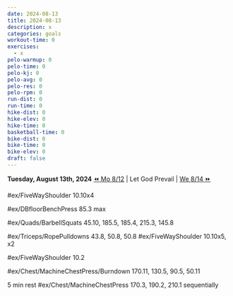```yaml
---
date: 2024-08-13
title: 2024-08-13
description: x
categories: goals
workout-time: 0
exercises:
  - x
pelo-warmup: 0
pelo-time: 0
pelo-kj: 0
pelo-avg: 0
pelo-res: 0
pelo-rpm: 0
run-dist: 0
run-time: 0
hike-dist: 0
hike-elev: 0
hike-time: 0
basketball-time: 0
bike-dist: 0
bike-time: 0
bike-elev: 0
draft: false
---
```

**Tuesday, August 13th, 2024**
[⏪ Mo 8/12](goals/2024-08-12) | Let God Prevail | [We 8/14 ⏩](goals/2024-08-14)


#ex/FiveWayShoulder 10.10x4

#ex/DBfloorBenchPress 85.3 max

#ex/Quads/BarbellSquats 45.10, 185.5, 185.4, 215.3, 145.8

#ex/Triceps/RopePulldowns 43.8, 50.8, 50.8
#ex/FiveWayShoulder 10.10x5, x2


#ex/FiveWayShoulder 10.2 

#ex/Chest/MachineChestPress/Burndown 170.11, 130.5, 90.5, 50.11

5 min rest
#ex/Chest/MachineChestPress  170.3, 190.2, 210.1 sequentially
